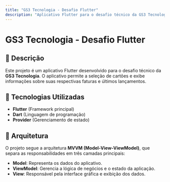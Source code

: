 ```yaml
---
title: "GS3 Tecnologia - Desafio Flutter"
description: "Aplicativo Flutter para o desafio técnico da GS3 Tecnologia."
---
```


# GS3 Tecnologia - Desafio Flutter

## 📌 Descrição
Este projeto é um aplicativo Flutter desenvolvido para o desafio técnico da **GS3 Tecnologia**. O aplicativo permite a seleção de cartões e exibe informações sobre suas respectivas faturas e últimos lançamentos.

## 🚀 Tecnologias Utilizadas
- **Flutter** (Framework principal)  
- **Dart** (Linguagem de programação)  
- **Provider** (Gerenciamento de estado)  

## 🎯 Arquitetura
O projeto segue a arquitetura **MVVM (Model-View-ViewModel)**, que separa as responsabilidades em três camadas principais:  
- **Model**: Representa os dados do aplicativo.  
- **ViewModel**: Gerencia a lógica de negócios e o estado da aplicação.  
- **View**: Responsável pela interface gráfica e exibição dos dados.  
